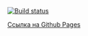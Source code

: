 [![Build status](https://ci.appveyor.com/api/projects/status/30dtgl82k3hekutn?svg=true)](https://ci.appveyor.com/project/Vitaly93232/ra-hw3-t1)

[Ссылка на Github Pages](https://ravenrvs.github.io/RA_HW3_T1/)
